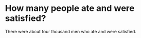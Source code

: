 # How many people ate and were satisfied?

There were about four thousand men who ate and were satisfied.
